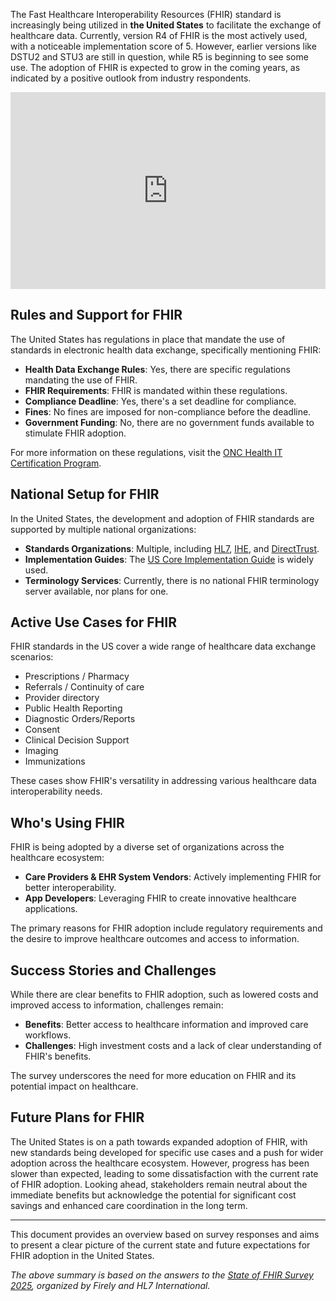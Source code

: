 The Fast Healthcare Interoperability Resources (FHIR) standard is increasingly being utilized in **the United States** to facilitate the exchange of healthcare data. Currently, version R4 of FHIR is the most actively used, with a noticeable implementation score of 5. However, earlier versions like DSTU2 and STU3 are still in question, while R5 is beginning to see some use. The adoption of FHIR is expected to grow in the coming years, as indicated by a positive outlook from industry respondents.

<iframe width="100%" height="315" src="https://www.youtube.com/embed/videoseries?si=dy39BzZ4R_sexcqh&amp;list=PLAPVWVA2xKFjzYExSt5Q4psKmEEiJxP4Z" title="YouTube video player" frameborder="0" allow="accelerometer; autoplay; clipboard-write; encrypted-media; gyroscope; picture-in-picture; web-share" referrerpolicy="strict-origin-when-cross-origin" allowfullscreen></iframe>

## Rules and Support for FHIR

The United States has regulations in place that mandate the use of standards in electronic health data exchange, specifically mentioning FHIR:

- **Health Data Exchange Rules**: Yes, there are specific regulations mandating the use of FHIR.
- **FHIR Requirements**: FHIR is mandated within these regulations.
- **Compliance Deadline**: Yes, there's a set deadline for compliance.
- **Fines**: No fines are imposed for non-compliance before the deadline.
- **Government Funding**: No, there are no government funds available to stimulate FHIR adoption.

For more information on these regulations, visit the [ONC Health IT Certification Program](https://www.healthit.gov/topic/certification-ehrs/about-onc-health-it-certification-program).

## National Setup for FHIR

In the United States, the development and adoption of FHIR standards are supported by multiple national organizations:

- **Standards Organizations**: Multiple, including [HL7](https://www.hl7.org/), [IHE](https://www.ihe.net/), and [DirectTrust](https://www.directtrust.org/).
- **Implementation Guides**: The [US Core Implementation Guide](https://hl7.org/fhir/us/core/index.html) is widely used.
- **Terminology Services**: Currently, there is no national FHIR terminology server available, nor plans for one.

## Active Use Cases for FHIR

FHIR standards in the US cover a wide range of healthcare data exchange scenarios:

- Prescriptions / Pharmacy
- Referrals / Continuity of care
- Provider directory
- Public Health Reporting
- Diagnostic Orders/Reports
- Consent
- Clinical Decision Support
- Imaging
- Immunizations

These cases show FHIR's versatility in addressing various healthcare data interoperability needs.

## Who's Using FHIR

FHIR is being adopted by a diverse set of organizations across the healthcare ecosystem:

- **Care Providers & EHR System Vendors**: Actively implementing FHIR for better interoperability.
- **App Developers**: Leveraging FHIR to create innovative healthcare applications.

The primary reasons for FHIR adoption include regulatory requirements and the desire to improve healthcare outcomes and access to information.

## Success Stories and Challenges

While there are clear benefits to FHIR adoption, such as lowered costs and improved access to information, challenges remain:

- **Benefits**: Better access to healthcare information and improved care workflows.
- **Challenges**: High investment costs and a lack of clear understanding of FHIR's benefits.

The survey underscores the need for more education on FHIR and its potential impact on healthcare.

## Future Plans for FHIR

The United States is on a path towards expanded adoption of FHIR, with new standards being developed for specific use cases and a push for wider adoption across the healthcare ecosystem. However, progress has been slower than expected, leading to some dissatisfaction with the current rate of FHIR adoption. Looking ahead, stakeholders remain neutral about the immediate benefits but acknowledge the potential for significant cost savings and enhanced care coordination in the long term.

---

This document provides an overview based on survey responses and aims to present a clear picture of the current state and future expectations for FHIR adoption in the United States.

*The above summary is based on the answers to the [State of FHIR Survey 2025](https://fire.ly/blog/the-state-of-fhir-in-2025/), organized by Firely and HL7 International.*